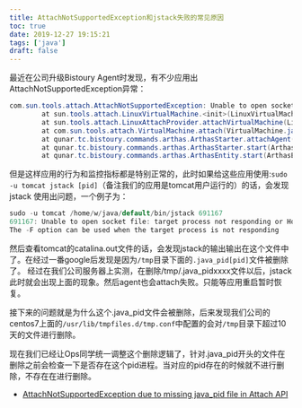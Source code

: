 ```yaml
---
title: AttachNotSupportedException和jstack失败的常见原因
toc: true
date: 2019-12-27 19:15:21
tags: ['java']
draft: false
---
```


最近在公司升级Bistoury Agent时发现，有不少应用出AttachNotSupportedException异常：

```java
com.sun.tools.attach.AttachNotSupportedException: Unable to open socket file: target process not responding or HotSpot VM not loaded
        at sun.tools.attach.LinuxVirtualMachine.<init>(LinuxVirtualMachine.java:106) ~[tools.jar:na]
        at sun.tools.attach.LinuxAttachProvider.attachVirtualMachine(LinuxAttachProvider.java:78) ~[tools.jar:na]
        at com.sun.tools.attach.VirtualMachine.attach(VirtualMachine.java:250) ~[tools.jar:na]
        at qunar.tc.bistoury.commands.arthas.ArthasStarter.attachAgent(ArthasStarter.java:74) ~[bistoury-commands-1.4.22.jar:na]
        at qunar.tc.bistoury.commands.arthas.ArthasStarter.start(ArthasStarter.java:57) ~[bistoury-commands-1.4.22.jar:na]
        at qunar.tc.bistoury.commands.arthas.ArthasEntity.start(ArthasEntity.java:82) [bistoury-commands-1.4.22.jar:na]
```
但是这样应用的行为和监控指标都是特别正常的，此时如果给这些应用使用:`sudo -u tomcat jstack [pid]`（备注我们的应用是tomcat用户运行的）的话，会发现jstack
使用出问题，一个例子为：

```java
sudo -u tomcat /home/w/java/default/bin/jstack 691167
691167: Unable to open socket file: target process not responding or HotSpot VM not loaded
The -F option can be used when the target process is not responding
```

然后查看tomcat的catalina.out文件的话，会发现jstack的输出输出在这个文件中了。在经过一番google后发现是因为`/tmp`目录下面的`.java_pid[pid]`文件被删除了。
经过在我们公司服务器上实测，在删除/tmp/.java_pidxxxx文件以后，jstack此时就会出现上面的现象。然后agent也会attach失败。只能等应用重启暂时恢复。

接下来的问题就是为什么这个.java_pid文件会被删除，后来发现我们公司的centos7上面的`/usr/lib/tmpfiles.d/tmp.conf`中配置的会对`/tmp`目录下超过10天的文件进行删除。

现在我们已经让Ops同学统一调整这个删除逻辑了，针对.java_pid开头的文件在删除之前会检查一下是否存在这个pid进程。当对应的pid存在的时候就不进行删除，不存在在进行删除。


- [AttachNotSupportedException due to missing java_pid file in Attach API](https://stackoverflow.com/questions/5769877/attachnotsupportedexception-due-to-missing-java-pid-file-in-attach-api)